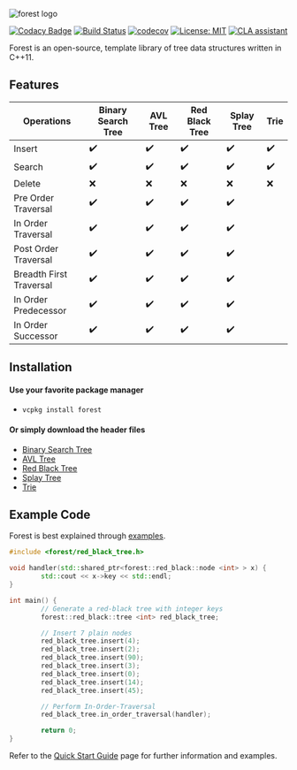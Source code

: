 ![forest logo](https://i.imgur.com/zl44kiK.jpg)

[![Codacy Badge](https://api.codacy.com/project/badge/Grade/7e0feb3d79ca41649aa207eeeef065dc)](https://www.codacy.com/app/xorz57/forest?utm_source=github.com&utm_medium=referral&utm_content=xorz57/forest&utm_campaign=badger)
[![Build Status](https://travis-ci.org/xorz57/forest.svg?branch=master)](https://travis-ci.org/xorz57/forest)
[![codecov](https://codecov.io/gh/xorz57/forest/branch/master/graph/badge.svg)](https://codecov.io/gh/xorz57/forest)
[![License: MIT](https://img.shields.io/badge/License-MIT-yellow.svg)](https://opensource.org/licenses/MIT)
[![CLA assistant](https://cla-assistant.io/readme/badge/xorz57/forest)](https://cla-assistant.io/xorz57/forest)

Forest is an open-source, template library of tree data structures written in C++11.

## Features

|Operations|Binary Search Tree|AVL Tree|Red Black Tree|Splay Tree|Trie|
|---|---|---|---|---|---|
|Insert|:heavy_check_mark:|:heavy_check_mark:|:heavy_check_mark:|:heavy_check_mark:|:heavy_check_mark:|
|Search|:heavy_check_mark:|:heavy_check_mark:|:heavy_check_mark:|:heavy_check_mark:|:heavy_check_mark:|
|Delete|:x:|:x:|:x:|:x:|:x:|
|Pre Order Traversal|:heavy_check_mark:|:heavy_check_mark:|:heavy_check_mark:|:heavy_check_mark:||
|In Order Traversal|:heavy_check_mark:|:heavy_check_mark:|:heavy_check_mark:|:heavy_check_mark:||
|Post Order Traversal|:heavy_check_mark:|:heavy_check_mark:|:heavy_check_mark:|:heavy_check_mark:||
|Breadth First Traversal|:heavy_check_mark:|:heavy_check_mark:|:heavy_check_mark:|:heavy_check_mark:||
|In Order Predecessor|:heavy_check_mark:|:heavy_check_mark:|:heavy_check_mark:|:heavy_check_mark:||
|In Order Successor|:heavy_check_mark:|:heavy_check_mark:|:heavy_check_mark:|:heavy_check_mark:||

## Installation

#### Use your favorite package manager
- `vcpkg install forest`

#### Or simply download the header files
- [Binary Search Tree](https://github.com/xorz57/forest/releases/download/6.0.0/binary_search_tree.h)
- [AVL Tree](https://github.com/xorz57/forest/releases/download/6.0.0/avl_tree.h)
- [Red Black Tree](https://github.com/xorz57/forest/releases/download/6.0.0/red_black_tree.h)
- [Splay Tree](https://github.com/xorz57/forest/releases/download/6.0.0/splay_tree.h)
- [Trie](https://github.com/xorz57/forest/releases/download/6.0.0/trie.h)

## Example Code

Forest is best explained through [examples](https://github.com/xorz57/forest/tree/master/examples).

```cpp
#include <forest/red_black_tree.h>

void handler(std::shared_ptr<forest::red_black::node <int> > x) {
        std::cout << x->key << std::endl;
}

int main() {
        // Generate a red-black tree with integer keys
        forest::red_black::tree <int> red_black_tree;

        // Insert 7 plain nodes
        red_black_tree.insert(4);
        red_black_tree.insert(2);
        red_black_tree.insert(90);
        red_black_tree.insert(3);
        red_black_tree.insert(0);
        red_black_tree.insert(14);
        red_black_tree.insert(45);

        // Perform In-Order-Traversal
        red_black_tree.in_order_traversal(handler);

        return 0;
}
```

Refer to the [Quick Start Guide](https://github.com/xorz57/forest/wiki/Quick-Start-Guide) page for further information and examples.
